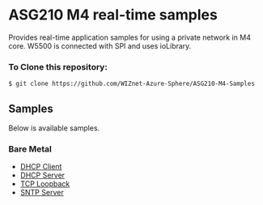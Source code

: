 # ASG210 M4 real-time samples

Provides real-time application samples for using a private network in M4 core. W5500 is connected with SPI and uses ioLibrary.


### To Clone this repository:
```
$ git clone https://github.com/WIZnet-Azure-Sphere/ASG210-M4-Samples
```

## Samples

Below is available samples.

### Bare Metal

* [DHCP Client](https://github.com/WIZnet-Azure-Sphere/ASG210-M4-Samples/tree/master/Sample_Code/BareMetal/DHCP_Client)
* [DHCP Server](https://github.com/WIZnet-Azure-Sphere/ASG210-M4-Samples/tree/master/Sample_Code/BareMetal/DHCP_Server)
* [TCP Loopback](https://github.com/WIZnet-Azure-Sphere/ASG210-M4-Samples/tree/master/Sample_Code/BareMetal/TCP_Loopback)
* [SNTP Server](https://github.com/WIZnet-Azure-Sphere/ASG210-M4-Samples/tree/master/Sample_Code/BareMetal/SNTP_Server)